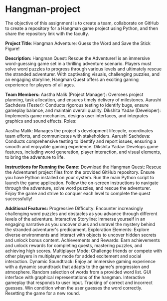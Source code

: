 # Hangman-project
The objective of this assignment is to create a team, collaborate on GitHub to create a repository for a Hangman game project using Python, and then share the repository link with the faculty.

**Project Title**: Hangman Adventure: Guess the Word and Save the Stick Figure!

**Description:**
Hangman Quest: Rescue the Adventurer! is an immersive word-guessing game set in a thrilling adventure scenario. Players must solve word puzzles to progress through various levels and ultimately rescue the stranded adventurer. With captivating visuals, challenging puzzles, and an engaging storyline, Hangman Quest offers an exciting gaming experience for players of all ages.

**Team Members:**
Aastha Malik (Project Manager): Oversees project planning, task allocation, and ensures timely delivery of milestones.
Aarushi Sachdeva (Tester): Conducts rigorous testing to identify bugs, ensure gameplay balance, and maintain overall quality.
Dikshita Yadav (Developer): Implements game mechanics, designs user interfaces, and integrates graphics and sound effects.
Roles:

Aastha Malik: Manages the project's development lifecycle, coordinates team efforts, and communicates with stakeholders.
Aarushi Sachdeva: Conducts comprehensive testing to identify and report issues, ensuring a smooth and enjoyable gaming experience.
Dikshita Yadav: Develops game features, including word generation, player interaction, and visual elements, to bring the adventure to life.

**Instructions for Running the Game:**
Download the Hangman Quest: Rescue the Adventurer! project files from the provided GitHub repository.
Ensure you have Python installed on your system.
Run the main Python script to launch the game application.
Follow the on-screen instructions to navigate through the adventure, solve word puzzles, and rescue the adventurer.
Enjoy the game and strive to conquer each level to complete the quest successfully!

**Additional Features:**
Progressive Difficulty: Encounter increasingly challenging word puzzles and obstacles as you advance through different levels of the adventure.
Interactive Storyline: Immerse yourself in an engaging narrative as you uncover clues and unravel the mystery behind the stranded adventurer's predicament.
Exploration Elements: Explore diverse environments and interact with objects to uncover hidden secrets and unlock bonus content.
Achievements and Rewards: Earn achievements and unlock rewards for completing quests, mastering puzzles, and achieving high scores.
Multiplayer Mode: Challenge friends or compete with other players in multiplayer mode for added excitement and social interaction.
Dynamic Soundtrack: Enjoy an immersive gaming experience with a dynamic soundtrack that adapts to the game's progression and atmosphere.
Random selection of words from a provided word list.
GUI interface with graphical representations of the hangman.
Interactive gameplay that responds to user input.
Tracking of correct and incorrect guesses.
Win condition when the user guesses the word correctly.
Resetting the game for a new round.
